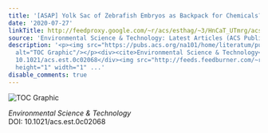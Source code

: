 ```yaml
---
title: '[ASAP] Yolk Sac of Zebrafish Embryos as Backpack for Chemicals?'
date: '2020-07-27'
linkTitle: http://feedproxy.google.com/~r/acs/esthag/~3/HnCaT_UTmrg/acs.est.0c02068
source: 'Environmental Science & Technology: Latest Articles (ACS Publications)'
description: '<p><img src="https://pubs.acs.org/na101/home/literatum/publisher/achs/journals/content/esthag/0/esthag.ahead-of-print/acs.est.0c02068/20200727/images/medium/es0c02068_0004.gif"
  alt="TOC Graphic"/></p><div><cite>Environmental Science & Technology</cite></div><div>DOI:
  10.1021/acs.est.0c02068</div><img src="http://feeds.feedburner.com/~r/acs/esthag/~4/HnCaT_UTmrg"
  height="1" width="1" ...'
disable_comments: true
---
```

<p><img src="https://pubs.acs.org/na101/home/literatum/publisher/achs/journals/content/esthag/0/esthag.ahead-of-print/acs.est.0c02068/20200727/images/medium/es0c02068_0004.gif" alt="TOC Graphic"/></p><div><cite>Environmental Science & Technology</cite></div><div>DOI: 10.1021/acs.est.0c02068</div><img src="http://feeds.feedburner.com/~r/acs/esthag/~4/HnCaT_UTmrg" height="1" width="1" ...